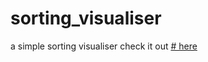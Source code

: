 # sorting_visualiser

a simple sorting visualiser
check it out [# here](https://ayushmantripathy.github.io/sorting_visualiser/)
